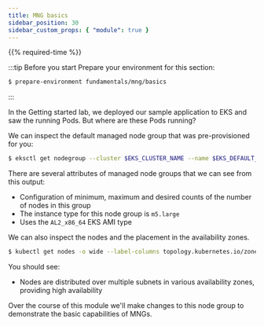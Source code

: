 ```yaml
---
title: MNG basics
sidebar_position: 30
sidebar_custom_props: { "module": true }
---
```


{{% required-time %}}

:::tip Before you start
Prepare your environment for this section:

```bash timeout=600 wait=30
$ prepare-environment fundamentals/mng/basics
```

:::

In the Getting started lab, we deployed our sample application to EKS and saw the running Pods. But where are these Pods running?

We can inspect the default managed node group that was pre-provisioned for you:

```bash
$ eksctl get nodegroup --cluster $EKS_CLUSTER_NAME --name $EKS_DEFAULT_MNG_NAME
```

There are several attributes of managed node groups that we can see from this output:

- Configuration of minimum, maximum and desired counts of the number of nodes in this group
- The instance type for this node group is `m5.large`
- Uses the `AL2_x86_64` EKS AMI type

We can also inspect the nodes and the placement in the availability zones.

```bash
$ kubectl get nodes -o wide --label-columns topology.kubernetes.io/zone
```

You should see:

- Nodes are distributed over multiple subnets in various availability zones, providing high availability

Over the course of this module we'll make changes to this node group to demonstrate the basic capabilities of MNGs.
